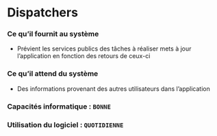 # Dispatchers

### Ce qu’il fournit au système
- Prévient les services publics des tâches à réaliser mets à jour l’application en fonction des retours de ceux-ci

### Ce qu’il attend du système
- Des informations provenant des autres utilisateurs dans l’application

### Capacités informatique : ``` BONNE ```

### Utilisation du logiciel : ``` QUOTIDIENNE ```
